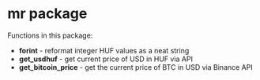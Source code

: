 # mr package

Functions in this package:  
+ **forint** - reformat integer HUF values as a neat string  
+ **get_usdhuf** - get current price of USD in HUF via API  
+ **get_bitcoin_price** - get the current price of BTC in USD via Binance API  